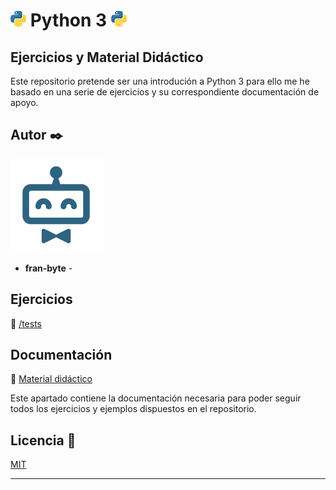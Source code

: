 # <img src="mdArchives/py.png"/> Python 3 <img src="mdArchives/py.png"/>
## Ejercicios y Material Didáctico

Este repositorio pretende ser una introdución a Python 3 para ello me he basado en una serie de ejercicios y su correspondiente documentación de apoyo.
## Autor ✒️
<img src="mdArchives/logo.png"/>

* **fran-byte** -
## Ejercicios
:open_file_folder: [/tests](/tests)
## Documentación
:book: [Material didáctico](/documentation/mat.md)

Este apartado contiene la documentación necesaria para poder seguir todos los ejercicios y ejemplos dispuestos en el repositorio.
## Licencia 📄
[MIT](https://choosealicense.com/licenses/mit/)

---
